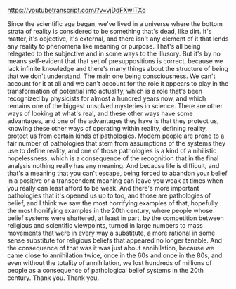 https://youtubetranscript.com/?v=vjDdFXwITXo

 Since the scientific age began, we've lived in a universe where the bottom strata of reality is considered to be something that's dead, like dirt. It's matter, it's objective, it's external, and there isn't any element of it that lends any reality to phenomena like meaning or purpose. That's all being relegated to the subjective and in some ways to the illusory. But it's by no means self-evident that that set of presuppositions is correct, because we lack infinite knowledge and there's many things about the structure of being that we don't understand. The main one being consciousness. We can't account for it at all and we can't account for the role it appears to play in the transformation of potential into actuality, which is a role that's been recognized by physicists for almost a hundred years now, and which remains one of the biggest unsolved mysteries in science. There are other ways of looking at what's real, and these other ways have some advantages, and one of the advantages they have is that they protect us, knowing these other ways of operating within reality, defining reality, protect us from certain kinds of pathologies. Modern people are prone to a fair number of pathologies that stem from assumptions of the systems they use to define reality, and one of those pathologies is a kind of a nihilistic hopelessness, which is a consequence of the recognition that in the final analysis nothing really has any meaning. And because life is difficult, and that's a meaning that you can't escape, being forced to abandon your belief in a positive or a transcendent meaning can leave you weak at times when you really can least afford to be weak. And there's more important pathologies that it's opened us up to too, and those are pathologies of belief, and I think we saw the most horrifying examples of that, hopefully the most horrifying examples in the 20th century, where people whose belief systems were shattered, at least in part, by the competition between religious and scientific viewpoints, turned in large numbers to mass movements that were in every way a substitute, a more rational in some sense substitute for religious beliefs that appeared no longer tenable. And the consequence of that was it was just about annihilation, because we came close to annihilation twice, once in the 60s and once in the 80s, and even without the totality of annihilation, we lost hundreds of millions of people as a consequence of pathological belief systems in the 20th century. Thank you. Thank you.